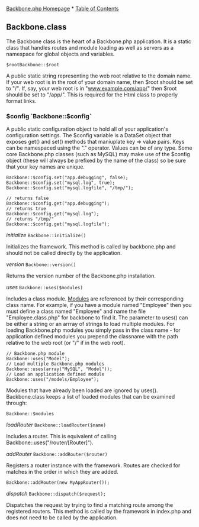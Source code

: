 [Backbone.php Homepage](https://github.com/jamesatracy/Backbone.php) * [Table of Contents](toc.md)

## Backbone.class

The Backbone class is the heart of a Backbone.php application. It is a static class that handles routes and module loading as well as servers as a namespace for global objects and variables.

`$rootBackbone::$root`

A public static string representing the web root relative to the domain name. If your web root is in the root of your domain name, then $root should be set to "/". If, say, your web root is in "www.example.com/app/" then $root should be set to "/app/". This is required for the Html class to properly format links.

### $config `Backbone::$config`

A public static configuration object to hold all of your application's configuration settings. The $config variable is a DataSet object that exposes get() and set() methods that maniuplate key => value pairs. Keys can be namespaced using the "." operator. Values can be of any type. Some core Backbone.php classes (such as MySQL) may make use of the $config object (these will always be prefixed by the name of the class) so be sure that your key names are unique.

	Backbone::$config.set("app.debugging", false);
	Backbone::$config.set("mysql.log", true);
	Backbone::$config.set("mysql.logfile", "/tmp/");

	// returns false
	Backbone::$config.get("app.debugging");
	// returns true
	Backbone::$config.get("mysql.log");
	// returns "/tmp/"
	Backbone::$config.get("mysql.logfile");
	
*initialize* `Backbone::initialize()`

Initializes the framework. This method is called by backbone.php and should not be called directly by the application.

*version* `Backbone::version()`

Returns the version number of the Backbone.php installation.

*uses* `Backbone::uses($modules)`

Includes a class module. [Modules](modules.md) are referenced by their corresponding class name. For example, if you have a module named "Employee" then you must define a class named "Employee" and name the file "Employee.class.php" for backbone to find it. The parameter to uses() can be either a string or an arrray of strings to load multiple modules. For loading Backbone.php modules you simply pass in the class name - for application defined modules you prepend the classname with the path relative to the web root (or "/" if in the web root).

	// Backbone.php module
	Backbone::uses("Model");
	// Load multiple Backbone.php modules
	Backbone::uses(array("MySQL", "Model"));
	// Load an application defined module 
	Backbone::uses("/models/Employee"); 

Modules that have already been loaded are ignored by uses(). Backbone.class keeps a list of loaded modules that can be examined through:

	Backbone::$modules
	
*loadRouter* `Backbone::loadRouter($name)`

Includes a router. This is equivalent of calling Backbone::uses("/router/[Router]").

*addRouter* `Backbone::addRouter($router)`

Registers a router instance with the framework. Routes are checked for matches in the order in which they are added.

	Backbone::addRouter(new MyAppRouter());
	
*dispatch* `Backbone::dispatch($request);`

Dispatches the request by trying to find a matching route among the registered routers. This method is called by the framework in index.php and does not need to be called by the application.
